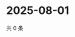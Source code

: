 # 2025-08-01

共 0 条

<!-- BEGIN ZHIHUVIDEO -->
<!-- 最后更新时间 Fri Aug 01 2025 02:18:13 GMT+0800 (China Standard Time) -->

<!-- END ZHIHUVIDEO -->
